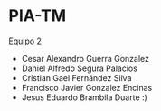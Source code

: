 # PIA-TM

Equipo 2

- Cesar Alexandro Guerra Gonzalez
- Daniel Alfredo Segura Palacios
- Cristian Gael Fernández Silva
- Francisco Javier Gonzalez Encinas
- Jesus Eduardo Brambila Duarte :)
